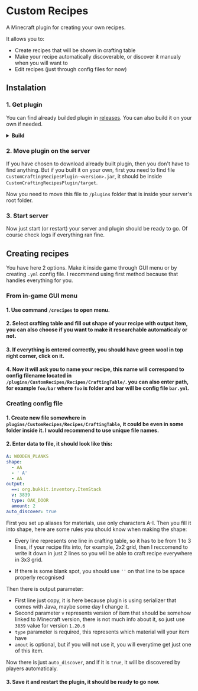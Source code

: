 # Custom Recipes

A Minecraft plugin for creating your own recipes. 

It allows you to:
* Create recipes that will be shown in crafting table 
* Make your recipe automatically discoverable, or discover it manualy when you will want to
* Edit recipes (just through config files for now)

## Instalation

### 1. Get plugin

You can find already builded plugin in [releases](https://github.com/FOFOLA1/CustomCraftingRecipesPlugin/releases). You can also build it on your own if needed.

<details><summary><b>Build</b></summary>

#### Requirements

* Java 21 or newer
* Maven
* Git

#### Build

```sh
git clone https://github.com/FOFOLA1/CustomCraftingRecipesPlugin.git
cd CustomCraftingRecipesPlugin/
mvn package
```

</details>

### 2. Move plugin on the server

If you have chosen to download already built plugin, then you don't have to find anything. But if you built it on your own, first you need to find file `CustomCraftingRecipesPlugin-<version>.jar`, it should be inside `CustomCraftingRecipesPlugin/target`.

Now you need to move this file to `/plugins` folder that is inside your server's root folder.

### 3. Start server

Now just start (or restart) your server and plugin should be ready to go. Of course check logs if everything ran fine.


## Creating recipes

You have here 2 options. Make it inside game through GUI menu or by creating `.yml` config file. I recommend using first method because that handles everything for you.

### From in-game GUI menu

#### 1. Use command `/crecipes` to open menu.
#### 2. Select crafting table and fill out shape of your recipe with output item, you can also choose if you want to make it researchable automaticaly or not.
#### 3. If everything is entered correctly, you should have green wool in top right corner, click on it.
#### 4. Now it will ask you to name your recipe, this name will correspond to config filename located in `/plugins/CustomRecipes/Recipes/CraftingTable/`. you can also enter path, for example `foo/bar` where `foo` is folder and bar will be config file `bar.yml`.

### Creating config file

#### 1. Create new file somewhere in `plugins/CustomRecipes/Recipes/CraftingTable`, it could be even in some folder inside it. I would recommend to use unique file names.
#### 2. Enter data to file, it should look like this:
```yaml
A: WOODEN_PLANKS
shape:
  - AA
  - ' A'
  - AA
output:
  ==: org.bukkit.inventory.ItemStack
  v: 3839
  type: OAK_DOOR
  amount: 2
auto_discover: true
```
First you set up aliases for materials, use only characters A-I. Then you fill it into shape, here are some rules you should know when making the shape:

* Every line represents one line in crafting table, so it has to be from 1 to 3 lines, if your recipe fits into, for example, 2x2 grid, then I reccomend to write it down in just 2 lines so you will be able to craft recipe everywhere in 3x3 grid.

* If there is some blank spot, you should use `''` on that line to be space properly recognised

Then there is output parameter:
* First line just copy, it is here because plugin is using serializer that comes with Java, maybe some day I change it.
* Second parameter `v` represents version of item that should be somehow linked to Minecraft version, there is not much info about it, so just use `3839` value for version `1.20.6` 
* `type` parameter is required, this represents which material will your item have
* `amout` is optional, but if you will not use it, you will everytime get just one of this item.

Now there is just `auto_discover`, and if it is `true`, it will be discovered by players automaticaly.

#### 3. Save it and restart the plugin, it should be ready to go now.